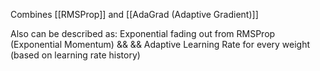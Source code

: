 
Combines [[RMSProp]] and [[AdaGrad (Adaptive Gradient)]]

Also can be described as:
Exponential fading out from RMSProp (Exponential Momentum) &&
&& Adaptive Learning Rate for every weight (based on learning rate history)